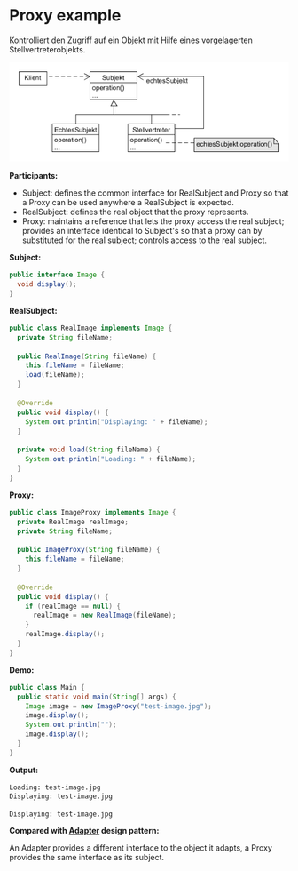 # Proxy example

Kontrolliert den Zugriff auf ein Objekt mit Hilfe eines vorgelagerten Stellvertreterobjekts.

![proxy](../class-diagrams/proxy.png)

**Participants:**

* Subject: defines the common interface for RealSubject and Proxy so that a Proxy can be used anywhere a RealSubject is expected.
* RealSubject: defines the real object that the proxy represents.
* Proxy: maintains a reference that lets the proxy access the real subject; provides an interface identical to Subject's so that a proxy can by substituted for the real subject; controls access to the real subject.

**Subject:**

  ```java
  public interface Image {
    void display();
  }
  ```
  
**RealSubject:**

  ```java
  public class RealImage implements Image {
    private String fileName;

    public RealImage(String fileName) {
      this.fileName = fileName;
      load(fileName);
    }

    @Override
    public void display() {
      System.out.println("Displaying: " + fileName);
    }

    private void load(String fileName) {
      System.out.println("Loading: " + fileName);
    }
  }
  ```
  
**Proxy:**

  ```java
  public class ImageProxy implements Image {
    private RealImage realImage;
    private String fileName;

    public ImageProxy(String fileName) {
      this.fileName = fileName;
    }

    @Override
    public void display() {
      if (realImage == null) {
        realImage = new RealImage(fileName);
      }
      realImage.display();
    }
  }
  ```
  
**Demo:**

  ```java
  public class Main {
    public static void main(String[] args) {
      Image image = new ImageProxy("test-image.jpg");
      image.display();
      System.out.println("");
      image.display();
    }
  }
  ```
  
**Output:**

  ```
  Loading: test-image.jpg
  Displaying: test-image.jpg

  Displaying: test-image.jpg
  ```
  
**Compared with [Adapter](https://github.com/YuKitAs/tech-note/blob/master/design-patterns/decoupling-patterns/adapter-example.md) design pattern:** 

An Adapter provides a different interface to the object it adapts, a Proxy provides the same interface as its subject.
